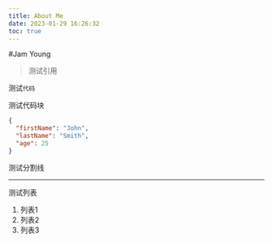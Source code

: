 ```yaml
---
title: About Me
date: 2023-01-29 16:26:32
toc: true
---
```


#Jam Young

>测试引用

测试`代码`

<!-- more -->

测试代码块
```json
{
  "firstName": "John",
  "lastName": "Smith",
  "age": 25
}
```

测试分割线
___

测试列表
1. 列表1
2. 列表2
3. 列表3


